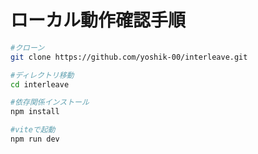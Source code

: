 # ローカル動作確認手順

```sh
#クローン
git clone https://github.com/yoshik-00/interleave.git

#ディレクトリ移動
cd interleave

#依存関係インストール
npm install

#viteで起動
npm run dev

```

